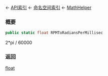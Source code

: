 ← [API索引](Api-Index) ← [命名空间索引](Namespace-Index) ← [MathHelper](VRageMath.MathHelper)

### 概要

```csharp
public static float RPMToRadiansPerMillisec
```

2*pi / 60000

### 返回

[float](https://docs.microsoft.com/en-us/dotnet/api/System.Single?view=netframework-4.6)

